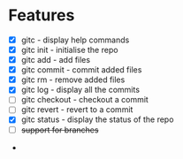 # Features
- [x] gitc - display help commands
- [x] gitc init - initialise the repo
- [x] gitc add - add files
- [x] gitc commit - commit added files
- [x] gitc rm - remove added files
- [x] gitc log - display all the commits
- [ ] gitc checkout - checkout a commit
- [ ] gitc revert - revert to a commit
- [x] gitc status - display the status of the repo
- [ ] ~~support for branches~~
- 